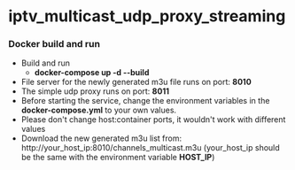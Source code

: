# iptv_multicast_udp_proxy_streaming



### Docker build and run

- Build and run
    - **docker-compose up -d --build**
- File server for the newly generated m3u file runs on port: **8010**
- The simple udp proxy runs on port: **8011**
- Before starting the service, change the environment variables in the **docker-compose.yml** to your own values.
- Please don't change host:container ports, it wouldn't work with different values
- Download the new generated m3u list from: http://your_host_ip:8010/channels_multicast.m3u (your_host_ip should be the same with the environment variable **HOST_IP**)


